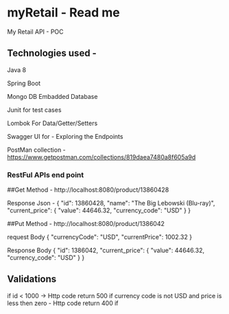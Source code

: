 # myRetail - Read me
My Retail API - POC 

## Technologies used - 

Java 8 

Spring Boot

Mongo DB Embadded Database 

Junit for test cases

Lombok For Data/Getter/Setters

Swagger UI for - Exploring the Endpoints

PostMan collection - https://www.getpostman.com/collections/819daea7480a8f605a9d

### RestFul APIs end point 

##Get Method  - http://localhost:8080/product/13860428

Response Json - 
{
    "id": 13860428,
    "name": "The Big Lebowski (Blu-ray)",
    "current_price": {
        "value": 44646.32,
        "currency_code": "USD"
    }
}


##Put Method  - http://localhost:8080/product/1386042

request
Body 
{
  "currencyCode": "USD",
  "currentPrice": 1002.32
}

Response Body
{
    "id": 1386042,
    "current_price": {
        "value": 44646.32,
        "currency_code": "USD"
    }
}


## Validations

if id < 1000 -> Http code return 500
if currency code is not USD and price is less then zero - Http code return 400
if  

